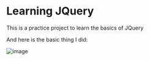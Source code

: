 # Learning JQuery
 This is a practice project to learn the basics of JQuery

And here is the basic thing I did:

![image](https://github.com/PriyoRaven/Learning-JQuery/assets/102037811/54aadd02-83b5-48a6-b9e0-4d4a93d4aa59)
